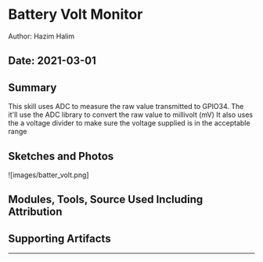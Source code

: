 #  Battery Volt Monitor

Author: Hazim Halim

Date: 2021-03-01
-----

## Summary
This skill uses ADC to measure the raw value transmitted to GPIO34.
The it'll use the ADC library to convert the raw value to millivolt (mV)
It also uses the a voltage divider to make sure the voltage supplied is in the acceptable range

## Sketches and Photos
![images/batter_volt.png]

## Modules, Tools, Source Used Including Attribution


## Supporting Artifacts


-----
